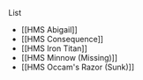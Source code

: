 List
- [[HMS Abigail]]
- [[HMS Consequence]]
- [[HMS Iron Titan]]
- [[HMS Minnow (Missing)]]
- [[HMS Occam's Razor (Sunk)]]